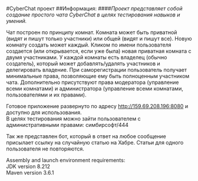 #CyberChat проект
##Информация:
####*Проект представляет собой создание простого чата CyberChat в целях тестирования навыков и умений.*

Чат построен по принципу комнат. Комната может быть приватной (видят и пишут только участники) или общей (видят и пишут все). Новую комнату создать может каждый. Кликом по имени пользователя создается (или открывается, если уже была) новая приватная комната с двумя участниками. У каждой комнаты есть владелец (обычно создатель), который может добавлять/удалять участников и делегировать владение. При саморегистрации пользователь получает минимальные права, позволяющие ему быть полноценным участником чата. Дополнительно присутствуют права модератора (управление всеми комнатами) и администратора (управление всеми комнатами, пользователями и их правами).

Готовое приложение развернуто по адресу http://159.69.208.196:8080 и доступно для использования.  
В целях тестирования можно зайти пользователем с административными правами: симбирсофт/444

Так же представлен бот, который в ответ на любое сообщение присылает ссылку на случайную статью на Хабре. Статьи для одного пользователя не повторяются.

Assembly and launch environment requirements:  
JDK version 8.212  
Maven version 3.6.1

